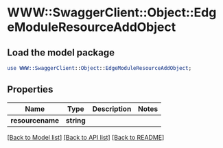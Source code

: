# WWW::SwaggerClient::Object::EdgeModuleResourceAddObject

## Load the model package
```perl
use WWW::SwaggerClient::Object::EdgeModuleResourceAddObject;
```

## Properties
Name | Type | Description | Notes
------------ | ------------- | ------------- | -------------
**resourcename** | **string** |  | 

[[Back to Model list]](../README.md#documentation-for-models) [[Back to API list]](../README.md#documentation-for-api-endpoints) [[Back to README]](../README.md)


